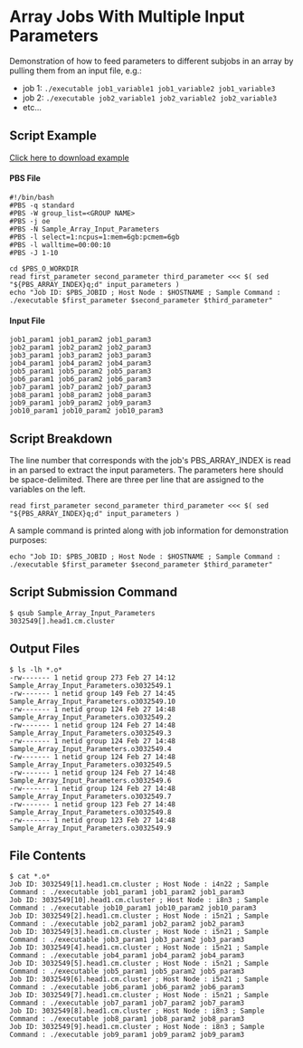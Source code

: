 # Array Jobs With Multiple Input Parameters

Demonstration of how to feed parameters to different subjobs in an array by pulling them from an input file, e.g.:

* job 1: ```./executable job1_variable1 job1_variable2 job1_variable3```
* job 2: ```./executable job2_variable1 job2_variable2 job2_variable3```
* etc...


## Script Example
[Click here to download example](Sample_Array_Input_Parameters.tar.gz)

#### PBS File
```
#!/bin/bash
#PBS -q standard
#PBS -W group_list=<GROUP NAME>
#PBS -j oe
#PBS -N Sample_Array_Input_Parameters
#PBS -l select=1:ncpus=1:mem=6gb:pcmem=6gb
#PBS -l walltime=00:00:10
#PBS -J 1-10

cd $PBS_O_WORKDIR
read first_parameter second_parameter third_parameter <<< $( sed "${PBS_ARRAY_INDEX}q;d" input_parameters )
echo "Job ID: $PBS_JOBID ; Host Node : $HOSTNAME ; Sample Command : ./executable $first_parameter $second_parameter $third_parameter"
```
#### Input File
```
job1_param1 job1_param2 job1_param3
job2_param1 job2_param2 job2_param3
job3_param1 job3_param2 job3_param3
job4_param1 job4_param2 job4_param3
job5_param1 job5_param2 job5_param3
job6_param1 job6_param2 job6_param3
job7_param1 job7_param2 job7_param3
job8_param1 job8_param2 job8_param3
job9_param1 job9_param2 job9_param3
job10_param1 job10_param2 job10_param3
```

## Script Breakdown

The line number that corresponds with the job's PBS_ARRAY_INDEX is read in an parsed to extract the input parameters. The parameters here should be space-delimited. There are three per line that are assigned to the variables on the left.
```
read first_parameter second_parameter third_parameter <<< $( sed "${PBS_ARRAY_INDEX}q;d" input_parameters )
```

A sample command is printed along with job information for demonstration purposes:

```
echo "Job ID: $PBS_JOBID ; Host Node : $HOSTNAME ; Sample Command : ./executable $first_parameter $second_parameter $third_parameter"
```


## Script Submission Command

```
$ qsub Sample_Array_Input_Parameters
3032549[].head1.cm.cluster
```

## Output Files

```
$ ls -lh *.o*
-rw------- 1 netid group 273 Feb 27 14:12 Sample_Array_Input_Parameters.o3032549.1
-rw------- 1 netid group 149 Feb 27 14:45 Sample_Array_Input_Parameters.o3032549.10
-rw------- 1 netid group 124 Feb 27 14:48 Sample_Array_Input_Parameters.o3032549.2
-rw------- 1 netid group 124 Feb 27 14:48 Sample_Array_Input_Parameters.o3032549.3
-rw------- 1 netid group 124 Feb 27 14:48 Sample_Array_Input_Parameters.o3032549.4
-rw------- 1 netid group 124 Feb 27 14:48 Sample_Array_Input_Parameters.o3032549.5
-rw------- 1 netid group 124 Feb 27 14:48 Sample_Array_Input_Parameters.o3032549.6
-rw------- 1 netid group 124 Feb 27 14:48 Sample_Array_Input_Parameters.o3032549.7
-rw------- 1 netid group 123 Feb 27 14:48 Sample_Array_Input_Parameters.o3032549.8
-rw------- 1 netid group 123 Feb 27 14:48 Sample_Array_Input_Parameters.o3032549.9
```

## File Contents

```
$ cat *.o*
Job ID: 3032549[1].head1.cm.cluster ; Host Node : i4n22 ; Sample Command : ./executable job1_param1 job1_param2 job1_param3
Job ID: 3032549[10].head1.cm.cluster ; Host Node : i8n3 ; Sample Command : ./executable job10_param1 job10_param2 job10_param3
Job ID: 3032549[2].head1.cm.cluster ; Host Node : i5n21 ; Sample Command : ./executable job2_param1 job2_param2 job2_param3
Job ID: 3032549[3].head1.cm.cluster ; Host Node : i5n21 ; Sample Command : ./executable job3_param1 job3_param2 job3_param3
Job ID: 3032549[4].head1.cm.cluster ; Host Node : i5n21 ; Sample Command : ./executable job4_param1 job4_param2 job4_param3
Job ID: 3032549[5].head1.cm.cluster ; Host Node : i5n21 ; Sample Command : ./executable job5_param1 job5_param2 job5_param3
Job ID: 3032549[6].head1.cm.cluster ; Host Node : i5n21 ; Sample Command : ./executable job6_param1 job6_param2 job6_param3
Job ID: 3032549[7].head1.cm.cluster ; Host Node : i5n21 ; Sample Command : ./executable job7_param1 job7_param2 job7_param3
Job ID: 3032549[8].head1.cm.cluster ; Host Node : i8n3 ; Sample Command : ./executable job8_param1 job8_param2 job8_param3
Job ID: 3032549[9].head1.cm.cluster ; Host Node : i8n3 ; Sample Command : ./executable job9_param1 job9_param2 job9_param3
```
